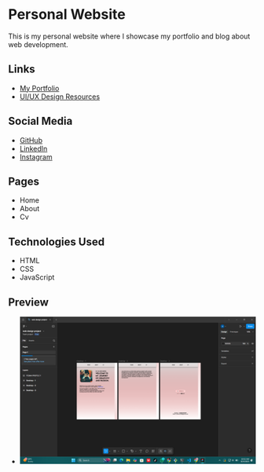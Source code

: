 # Personal Website

This is my personal website where I showcase my portfolio and blog about web development.

## Links

- [My Portfolio](https://myportfolio.com)
- [UI/UX Design Resources](https://www.figma.com/design/2kjRb2DhV5WDJ2gIcWa4TR/web-design-project?node-id=0-1&t=BHAusmvH9nKfI9Rs-1)

## Social Media

- [GitHub](https://github.com/adeimronnnn)
- [LinkedIn](https://www.linkedin.com/in/ade-imron-a71614382/)
- [Instagram](https://www.instagram.com/deimorrr_/)

## Pages

- Home
- About
- Cv

## Technologies Used

- HTML
- CSS
- JavaScript

## Preview

- ![Website Preview](/assets/Screenshot%20(409).png)